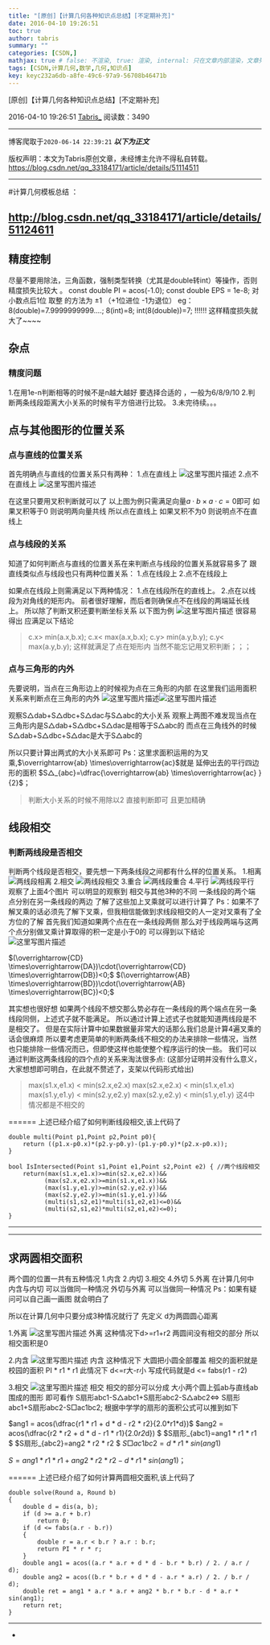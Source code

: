 ```yaml
---
title: "[原创]【计算几何各种知识点总结】[不定期补充]"
date: 2016-04-10 19:26:51
toc: true
author: tabris
summary: ""
categories: [CSDN,]
mathjax: true # false: 不渲染, true: 渲染, internal: 只在文章内部渲染，文章列表中不渲染
tags: [CSDN,计算几何,数学,几何,知识点]
key: keyc232a6db-a8fe-49c6-97a9-56708b46471b
---
```


[原创]【计算几何各种知识点总结】[不定期补充]

2016-04-10 19:26:51  [Tabris_](https://me.csdn.net/qq_33184171) 阅读数：3490

---

博客爬取于`2020-06-14 22:39:21`
***以下为正文***

版权声明：本文为Tabris原创文章，未经博主允许不得私自转载。
https://blog.csdn.net/qq_33184171/article/details/51114511

<!-- more -->

---

#计算几何模板总结 ：

## http://blog.csdn.net/qq_33184171/article/details/51124611


## **精度控制**

尽量不要用除法，三角函数，强制类型转换（尤其是double转int）等操作，否则精度损失比较大 。
const double PI = acos(-1.0);
const double EPS = 1e-8;
对小数点后1位 取整  的方法为 ±1 （+1位进位 -1为退位）
eg：8(double)=7.9999999999....;
       8(int)=8;
       int(8(double))=7;  !!!!!!
       这样精度损失就大了~~~~

## **杂点**
### 精度问题
1.在用1e-n判断相等的时候不是n越大越好 要选择合适的  ，一般为6/8/9/10
2.判断两条线段距离大小关系的时候有平方倍进行比较。
3.未完待续。。。


## **点与其他图形的位置关系**
### 点与直线的位置关系
首先明确点与直线的位置关系只有两种：
1.点在直线上
![这里写图片描述](http://img.blog.csdn.net/20160414155301693)
2.点不在直线上
![这里写图片描述](http://img.blog.csdn.net/20160414155341162)

在这里只要用叉积判断就可以了
以上图为例只需满足向量$a\cdot b \times a\cdot c=0$即可
如果叉积等于0 则说明两向量共线 所以点在直线上
如果叉积不为0 则说明点不在直线上

### 点与线段的关系
知道了如何判断点与直线的位置关系在来判断点与线段的位置关系就容易多了
跟直线类似点与线段也只有两种位置关系：
1.点在线段上
2.点不在线段上

如果点在线段上则需满足以下两种情况：
1.点在线段所在的直线上。
2.点在以线段为对角线的矩形内。
前者很好理解，而后者则确保点不在线段的两端延长线上。
所以除了判断叉积还要判断坐标关系
以下图为例
![这里写图片描述](http://img.blog.csdn.net/20160414160454816)
很容易得出
应满足以下结论
>c.x> min(a.x,b.x);
c.x< max(a.x,b.x);
c.y> min(a.y,b.y);
c.y< max(a.y,b.y);
这样就满足了点在矩形内
当然不能忘记用叉积判断；；；


### 点与三角形的内外
先要说明，当点在三角形边上的时候视为点在三角形的内部
在这里我们运用面积关系来判断点在三角形的内外
![这里写图片描述](http://img.blog.csdn.net/20160414161308397)![这里写图片描述](http://img.blog.csdn.net/20160414161220819)

观察S△dab+S△dbc+S△dac与S△abc的大小关系
观察上两图不难发现当点在三角形内是S△dab+S△dbc+S△dac是相等于S△abc的
而点在三角线外的时候
S△dab+S△dbc+S△dac是大于S△abc的

所以只要计算出两式的大小关系即可
Ps：这里求面积运用的为叉乘,$\overrightarrow{ab} \times\overrightarrow{ac}$就是 延伸出去的平行四边形的面积
$S△_{abc}=\dfrac{\overrightarrow{ab} \times\overrightarrow{ac} }{2}$；

>判断大小关系的时候不用除以2 直接判断即可 且更加精确



## **线段相交**
### 判断两线段是否相交

判断两个线段是否相交，要先想一下两条线段之间都有什么样的位置关系。
1.相离
![两线段相离](http://img.blog.csdn.net/20160410184617699)
2.相交
![两线段相交](http://img.blog.csdn.net/20160410184718919)
3.重合
![两线段重合](http://img.blog.csdn.net/20160410184738888)
4.平行
![两线段平行](http://img.blog.csdn.net/20160410184747842)
观察了上面4个图片 可以明显的观察到 相交与其他3种的不同
一条线段的两个端点分别在另一条线段的两边
了解了这些加上叉乘就可以进行计算了
Ps：如果不了解叉乘的话必须先了解下叉乘，但我相信能做到求线段相交的人一定对叉乘有了全方位的了解
首先我们知道如果两个点在在一条线段两侧 那么对于线段两端与这两个点分别做叉乘计算取得的积一定是小于0的
可以得到以下结论
![这里写图片描述](http://img.blog.csdn.net/20160410190214032)

$(\overrightarrow{CD} \times\overrightarrow{DA})\cdot(\overrightarrow{CD} \times\overrightarrow{DB})<0;$
$(\overrightarrow{AB} \times\overrightarrow{BD})\cdot(\overrightarrow{AB} \times\overrightarrow{BC})<0;$

其实想也很好想
如果两个线段不想交那么势必存在一条线段的两个端点在另一条线段同侧，上述式子就不能满足。
所以通过计算上述式子也就能知道两线段是不是相交了。
但是在实际计算中如果数据量非常大的话那么我们总是计算4遍叉乘的话会很麻烦
所以要考虑更简单的判断两条线不相交的办法来排除一些情况，当然也只能排除一些情况而已，但即使这样也能使整个程序运行的快一些。
我们可以通过判断这两条线段的四个点的关系来淘汰很多点:
(这部分证明并没有什么意义，大家想想即可明白，在此就不赘述了，支架以代码形式给出)
>max(s1.x,e1.x) < min(s2.x,e2.x)
max(s2.x,e2.x) < min(s1.x,e1.x)
max(s1.y,e1.y) < min(s2.y,e2.y)
max(s2.y,e2.y) < min(s1.y,e1.y)
这4中情况都是不相交的

======
上述已经介绍了如何判断线段相交,该上代码了

```
double multi(Point p1,Point p2,Point p0){
    return ((p1.x-p0.x)*(p2.y-p0.y)-(p1.y-p0.y)*(p2.x-p0.x));
}

bool IsIntersected(Point s1,Point e1,Point s2,Point e2) { //两个线段相交
    return(max(s1.x,e1.x)>=min(s2.x,e2.x))&&
          (max(s2.x,e2.x)>=min(s1.x,e1.x))&&
          (max(s1.y,e1.y)>=min(s2.y,e2.y))&&
          (max(s2.y,e2.y)>=min(s1.y,e1.y))&&
          (multi(s1,s2,e1)*multi(s1,e2,e1)<=0)&&
          (multi(s2,s1,e2)*multi(s2,e1,e2)<=0);
}
```
------------------------------------------------------------------------
------------------------------------------------------------------------


## **求两圆相交面积**
两个圆的位置一共有五种情况
1.内含 2.内切 3.相交 4.外切 5.外离
在计算几何中 内含与内切 可以当做同一种情况 外切与外离 可以当做同一种情况
Ps：如果有疑问可以自己画一画图 就会明白了

所以在计算几何中只要分成3种情况就行了
先定义 d为两圆圆心距离

1.外离
![这里写图片描述](http://img.blog.csdn.net/20160408213313210)
外离
这种情况下d>=r1+r2
两圆间没有相交的部分
所以相交面积是0

2.内含
![这里写图片描述](http://img.blog.csdn.net/20160408213509414)
内含
这种情况下 大圆把小圆全部覆盖
相交的面积就是校园的面积 PI * r1 * r1
此情况下 d<=r大-r小
写成代码就是d <= fabs(r1 - r2)

3.相交
![这里写图片描述](http://img.blog.csdn.net/20160408213838460)
相交
相交的部分可以分成 大小两个圆上弧ab与直线ab围成的图形
即可看作
S扇形abc1-S△abc1+S扇形abc2-S△abc2<=>
S扇形abc1+S扇形abc2-S□ac1bc2;
根据中学学的扇形的面积公式可以推到如下

$ang1 = acos(\dfrac{r1 * r1 + d * d - r2 * r2}{2.0*r1*d})$
$ang2 = acos(\dfrac{r2 * r2 + d * d - r1 * r1}{2.0*r2*d}) $
$S扇形_{abc1}=ang1 * r1 * r1 $
$S扇形_{abc2}=ang2 * r2 * r2 $
$S□ac1bc2=d * r1 * sin(ang1)$

$S = ang1 * r1 * r1+ang2 * r2 * r2 - d * r1 * sin(ang1)；$

======
上述已经介绍了如何计算两圆相交面积,该上代码了
```
double solve(Round a, Round b)
{
    double d = dis(a, b);
    if (d >= a.r + b.r)
        return 0;
    if (d <= fabs(a.r - b.r))
    {
        double r = a.r < b.r ? a.r : b.r;
        return PI * r * r;
    }
    double ang1 = acos((a.r * a.r + d * d - b.r * b.r) / 2. / a.r / d);
    double ang2 = acos((b.r * b.r + d * d - a.r * a.r) / 2. / b.r / d);
    double ret = ang1 * a.r * a.r + ang2 * b.r * b.r - d * a.r * sin(ang1);
    return ret;
}

```

-------------------------------------------------------------------------
-
